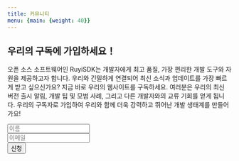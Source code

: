 ```yaml
---
title: 커뮤니티
menu: {main: {weight: 40}}
---
```

<div class="newsletter-subscribe mt-5 container">
        <div class="container">
            <div class="intro">
                <h2 class="text-center newsletter">우리의 구독에 가입하세요！</h2>
                <p class="text-center">
                오픈 소스 소프트웨어인 RuyiSDK는 개발자에게 최고 품질, 가장 편리한 개발 도구와 자원을 제공하고자 합니다. 우리와 긴밀하게 연결되어 최신 소식과 업데이트를 가장 빠르게 받고 싶으신가요? 지금 바로 우리의 웹사이트를 구독하세요. 여러분은 우리의 최신 버전 출시 알림, 개발 팁 및 모범 사례, 그리고 다른 개발자와의 교류 기회를 얻게 됩니다. 우리의 구독자로 가입하여 우리와 함께 더욱 강력하고 뛰어난 개발 생태계를 만들어가요!</p>
            </div>
            <form class="form-inline" method="post"  action="https://fabform.io/f/pFPStcS">
              <div class="form-group"><input class="form-control" type="name" name="fullName" placeholder="이름"></div>
                <div class="form-group"><input class="form-control" type="email" name="email" placeholder="이메일"></div>
                <div class="form-group"><button class="btn btn-primary" type="submit">신청</button></div>
            </form>
        </div>
    </div>
